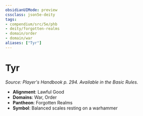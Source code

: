 ```yaml
---
obsidianUIMode: preview
cssclass: json5e-deity
tags:
- compendium/src/5e/phb
- deity/forgotten-realms
- domain/order
- domain/war
aliases: ["Tyr"]
---
```

# Tyr
*Source: Player's Handbook p. 294. Available in the Basic Rules.* 

- **Alignment**: Lawful Good
- **Domains**: War, Order
- **Pantheon**: Forgotten Realms
- **Symbol**: Balanced scales resting on a warhammer
